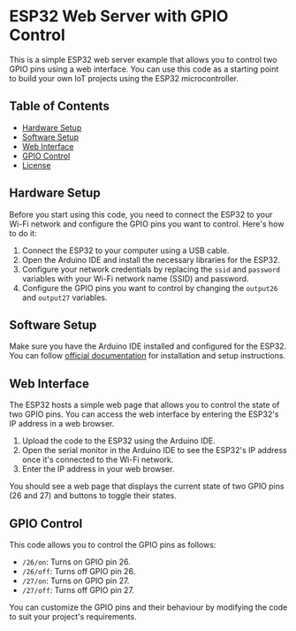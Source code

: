 # ESP32 Web Server with GPIO Control

This is a simple ESP32 web server example that allows you to control two GPIO pins using a web interface. You can use this code as a starting point to build your own IoT projects using the ESP32 microcontroller.

## Table of Contents

- [Hardware Setup](#hardware-setup)
- [Software Setup](#software-setup)
- [Web Interface](#web-interface)
- [GPIO Control](#gpio-control)
- [License](#license)

## Hardware Setup

Before you start using this code, you need to connect the ESP32 to your Wi-Fi network and configure the GPIO pins you want to control. Here's how to do it:

1. Connect the ESP32 to your computer using a USB cable.
2. Open the Arduino IDE and install the necessary libraries for the ESP32.
3. Configure your network credentials by replacing the `ssid` and `password` variables with your Wi-Fi network name (SSID) and password.
4. Configure the GPIO pins you want to control by changing the `output26` and `output27` variables.

## Software Setup

Make sure you have the Arduino IDE installed and configured for the ESP32. You can follow [official documentation](https://docs.espressif.com/projects/arduino-esp32/en/latest/installing.html) for installation and setup instructions.

## Web Interface

The ESP32 hosts a simple web page that allows you to control the state of two GPIO pins. You can access the web interface by entering the ESP32's IP address in a web browser.

1. Upload the code to the ESP32 using the Arduino IDE.
2. Open the serial monitor in the Arduino IDE to see the ESP32's IP address once it's connected to the Wi-Fi network.
3. Enter the IP address in your web browser.

You should see a web page that displays the current state of two GPIO pins (26 and 27) and buttons to toggle their states.

## GPIO Control

This code allows you to control the GPIO pins as follows:

- `/26/on`: Turns on GPIO pin 26.
- `/26/off`: Turns off GPIO pin 26.
- `/27/on`: Turns on GPIO pin 27.
- `/27/off`: Turns off GPIO pin 27.

You can customize the GPIO pins and their behaviour by modifying the code to suit your project's requirements.


